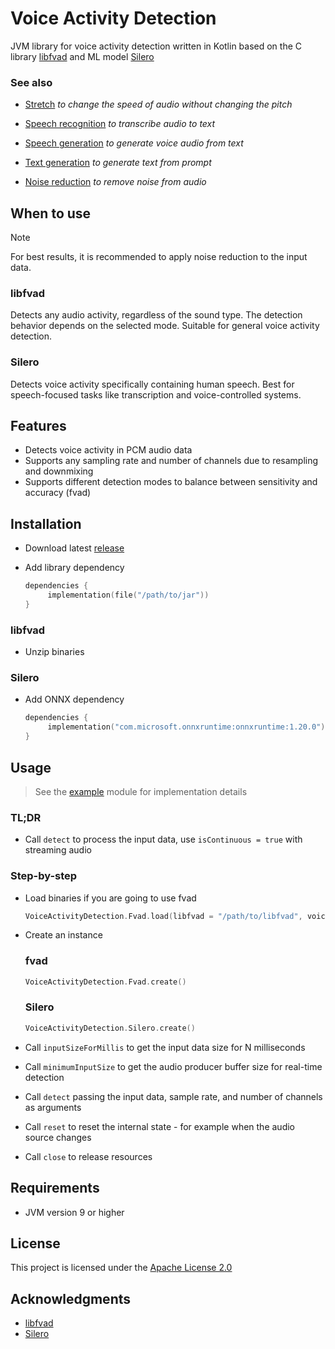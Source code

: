 # Voice Activity Detection

JVM library for voice activity detection written in Kotlin based on the C
library [libfvad](https://github.com/dpirch/libfvad) and ML model [Silero](https://github.com/snakers4/silero-vad)

### See also

- [Stretch](https://github.com/numq/stretch) *to change the speed of audio without changing the pitch*


- [Speech recognition](https://github.com/numq/speech-recognition) *to transcribe audio to text*


- [Speech generation](https://github.com/numq/speech-generation) *to generate voice audio from text*


- [Text generation](https://github.com/numq/text-generation) *to generate text from prompt*


- [Noise reduction](https://github.com/numq/noise-reduction) *to remove noise from audio*

## When to use

> [!NOTE]
> For best results, it is recommended to apply noise reduction to the input data.

### libfvad

Detects any audio activity, regardless of the sound type. The detection behavior depends on the selected mode. Suitable
for general voice activity detection.

### Silero

Detects voice activity specifically containing human speech. Best for speech-focused tasks like transcription and
voice-controlled systems.

## Features

- Detects voice activity in PCM audio data
- Supports any sampling rate and number of channels due to resampling and downmixing
- Supports different detection modes to balance between sensitivity and accuracy (fvad)

## Installation

- Download latest [release](https://github.com/numq/voice-activity-detection/releases)

- Add library dependency
   ```kotlin
   dependencies {
        implementation(file("/path/to/jar"))
   }
   ```

### libfvad

- Unzip binaries

### Silero

- Add ONNX dependency
   ```kotlin
   dependencies {
        implementation("com.microsoft.onnxruntime:onnxruntime:1.20.0")
   }
   ```

## Usage

> See the [example](example) module for implementation details

### TL;DR

- Call `detect` to process the input data, use `isContinuous = true` with streaming audio

### Step-by-step

- Load binaries if you are going to use fvad
   ```kotlin
   VoiceActivityDetection.Fvad.load(libfvad = "/path/to/libfvad", voiceActivityDetection = "/path/to/voice-activity-detection")
   ```

- Create an instance

  ### fvad

  ```kotlin
  VoiceActivityDetection.Fvad.create()
  ```

  ### Silero

  ```kotlin
  VoiceActivityDetection.Silero.create()
  ```

- Call `inputSizeForMillis` to get the input data size for N milliseconds


- Call `minimumInputSize` to get the audio producer buffer size for real-time detection


- Call `detect` passing the input data, sample rate, and number of channels as arguments


- Call `reset` to reset the internal state - for example when the audio source changes


- Call `close` to release resources

## Requirements

- JVM version 9 or higher

## License

This project is licensed under the [Apache License 2.0](LICENSE)

## Acknowledgments

- [libfvad](https://github.com/dpirch/libfvad)
- [Silero](https://github.com/snakers4/silero-vad)
